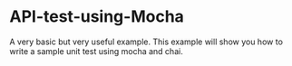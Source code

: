 # API-test-using-Mocha
A very basic but very useful example. This example will show you how to write a sample unit test using mocha and chai.
